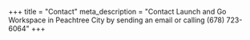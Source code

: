 +++
title = "Contact"
meta_description = "Contact Launch and Go Workspace in Peachtree City by sending an email or calling (678) 723-6064"
+++